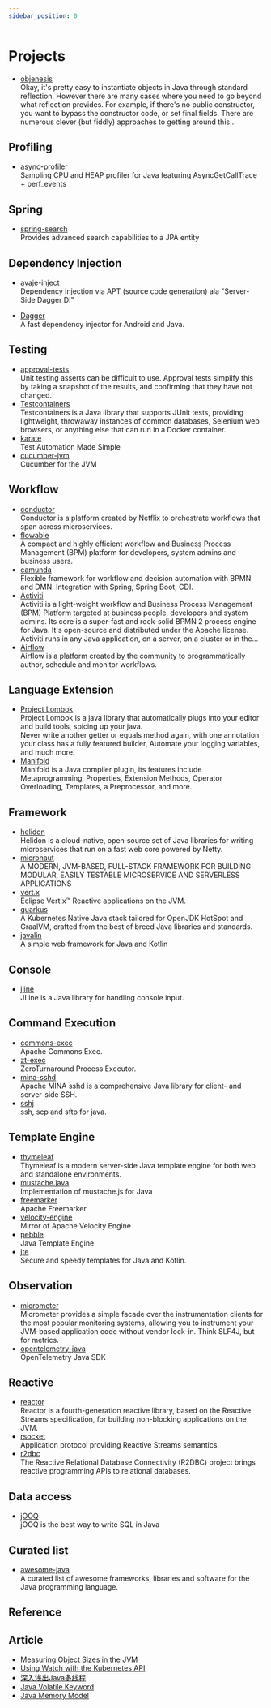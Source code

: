 ```yaml
---
sidebar_position: 0
---
```


# Projects

- [objenesis](https://github.com/easymock/objenesis)
  <br/>Okay, it's pretty easy to instantiate objects in Java through standard reflection. However there are many cases
  where you need to go beyond what reflection provides. For example, if there's no public constructor, you want to
  bypass the constructor code, or set final fields. There are numerous clever (but fiddly) approaches to getting around
  this…

## Profiling

- [async-profiler](https://github.com/async-profiler/async-profiler)
  <br/>Sampling CPU and HEAP profiler for Java featuring AsyncGetCallTrace + perf_events

## Spring

- [spring-search](https://github.com/sipios/spring-search)
  <br/>Provides advanced search capabilities to a JPA entity

## Dependency Injection

- [avaje-inject](https://github.com/avaje/avaje-inject)
  <br/>Dependency injection via APT (source code generation) ala "Server-Side Dagger DI"

- [Dagger](https://github.com/google/dagger)
  <br/>A fast dependency injector for Android and Java.

## Testing

- [approval-tests](https://approvaltests.com/)
  <br/>Unit testing asserts can be difficult to use. Approval tests simplify this by taking a snapshot of the results,
  and confirming that they have not changed.
- [Testcontainers](https://www.testcontainers.org/)
  <br/>Testcontainers is a Java library that supports JUnit tests, providing lightweight, throwaway instances of common
  databases, Selenium web browsers, or anything else that can run in a Docker container.
- [karate](https://github.com/karatelabs/karate)
  <br/>Test Automation Made Simple
- [cucumber-jvm](https://github.com/cucumber/cucumber-jvm)
  <br/>Cucumber for the JVM

## Workflow

- [conductor](https://conductor.netflix.com/)
  <br/>Conductor is a platform created by Netflix to orchestrate workflows that span across microservices.
- [flowable](https://www.flowable.com/)
  <br/>A compact and highly efficient workflow and Business Process Management (BPM) platform for developers, system
  admins and business users.
- [camunda](https://github.com/camunda/camunda-bpm-platform)
  <br/>Flexible framework for workflow and decision automation with BPMN and DMN. Integration with Spring, Spring Boot,
  CDI.
- [Activiti](https://github.com/Activiti/Activiti)
  <br/>Activiti is a light-weight workflow and Business Process Management (BPM) Platform targeted at business people,
  developers and system admins. Its core is a super-fast and rock-solid BPMN 2 process engine for Java. It's open-source
  and distributed under the Apache license. Activiti runs in any Java application, on a server, on a cluster or in the…
- [Airflow](https://airflow.apache.org/)
  <br/>Airflow is a platform created by the community to programmatically author, schedule and monitor workflows.

## Language Extension

- [Project Lombok](https://projectlombok.org/)
  <br/>Project Lombok is a java library that automatically plugs into your editor and build tools, spicing up your java.
  <br/>Never write another getter or equals method again, with one annotation your class has a fully featured builder,
  Automate your logging variables, and much more.
- [Manifold](http://manifold.systems/)
  <br/>Manifold is a Java compiler plugin, its features include Metaprogramming, Properties, Extension Methods, Operator
  Overloading, Templates, a Preprocessor, and more.

## Framework

- [helidon](https://helidon.io/)
  <br/>Helidon is a cloud-native, open‑source set of Java libraries for writing microservices that run on a fast web
  core powered by Netty.
- [micronaut](https://micronaut.io/)
  <br/>A MODERN, JVM-BASED, FULL-STACK FRAMEWORK FOR BUILDING MODULAR, EASILY TESTABLE MICROSERVICE AND SERVERLESS
  APPLICATIONS
- [vert.x](https://vertx.io/)
  <br/>Eclipse Vert.x™ Reactive applications on the JVM.
- [quarkus](https://quarkus.io/)
  <br/>A Kubernetes Native Java stack tailored for OpenJDK HotSpot and GraalVM, crafted from the best of breed Java
  libraries and standards.
- [javalin](https://javalin.io/)
  <br/>A simple web framework for Java and Kotlin

## Console

- [jline](https://github.com/jline/jline3)
  <br/>JLine is a Java library for handling console input.

## Command Execution

- [commons-exec](https://github.com/apache/commons-exec)
  <br/>Apache Commons Exec.
- [zt-exec](https://github.com/zeroturnaround/zt-exec)
  <br/>ZeroTurnaround Process Executor.
- [mina-sshd](https://github.com/apache/mina-sshd)
  <br/>Apache MINA sshd is a comprehensive Java library for client- and server-side SSH.
- [sshj](https://github.com/hierynomus/sshj)
  <br/>ssh, scp and sftp for java.

## Template Engine

- [thymeleaf](https://github.com/thymeleaf/thymeleaf)
  <br/>Thymeleaf is a modern server-side Java template engine for both web and standalone environments.
- [mustache.java](https://github.com/spullara/mustache.java)
  <br/>Implementation of mustache.js for Java
- [freemarker](https://github.com/apache/freemarker)
  <br/>Apache Freemarker
- [velocity-engine](https://github.com/apache/velocity-engine)
  <br/>Mirror of Apache Velocity Engine
- [pebble](https://github.com/PebbleTemplates/pebble)
  <br/>Java Template Engine
- [jte](https://github.com/casid/jte)
  <br/>Secure and speedy templates for Java and Kotlin.

## Observation

- [micrometer](https://micrometer.io/)
  <br/>Micrometer provides a simple facade over the instrumentation clients for the most popular monitoring systems,
  allowing you to instrument your JVM-based application code without vendor lock-in. Think SLF4J, but for metrics.
- [opentelemetry-java](https://github.com/open-telemetry/opentelemetry-java)
  <br/>OpenTelemetry Java SDK

## Reactive

- [reactor](https://projectreactor.io/)
  <br/>Reactor is a fourth-generation reactive library, based on the Reactive Streams
  specification, for building non-blocking applications on the JVM.
- [rsocket](https://rsocket.io/)
  <br/>Application protocol providing Reactive Streams semantics.
- [r2dbc](https://r2dbc.io/)
  <br/>The Reactive Relational Database Connectivity (R2DBC) project brings reactive programming APIs to relational
  databases.

## Data access

- [jOOQ](https://github.com/jOOQ/jOOQ)
  <br/>jOOQ is the best way to write SQL in Java

## Curated list

- [awesome-java](https://github.com/akullpp/awesome-java)
  <br/>A curated list of awesome frameworks, libraries and software for the Java programming language.

## Reference

## Article

- [Measuring Object Sizes in the JVM](https://www.baeldung.com/jvm-measuring-object-sizes)
- [Using Watch with the Kubernetes API](https://www.baeldung.com/java-kubernetes-watch)
- [深入浅出Java多线程](https://redspider.gitbook.io/concurrent/)
- [Java Volatile Keyword](https://jenkov.com/tutorials/java-concurrency/volatile.html)
- [Java Memory Model](https://jenkov.com/tutorials/java-concurrency/java-memory-model.html)
